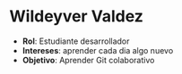 # Wildeyver Valdez
 - **Rol**: Estudiante desarrollador
 - **Intereses**: aprender cada dia algo nuevo 
 - **Objetivo**: Aprender Git colaborativo
